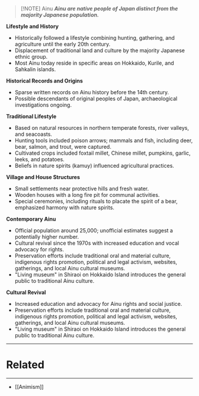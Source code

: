 
> [!NOTE] Ainu
> ***Ainu are native people of Japan distinct from the majority Japanese population.***

**Lifestyle and History**
- Historically followed a lifestyle combining hunting, gathering, and agriculture until the early 20th century.
- Displacement of traditional land and culture by the majority Japanese ethnic group.
- Most Ainu today reside in specific areas on Hokkaido, Kurile, and Sahkalin islands.

**Historical Records and Origins**
- Sparse written records on Ainu history before the 14th century.
- Possible descendants of original peoples of Japan, archaeological investigations ongoing.

**Traditional Lifestyle**
- Based on natural resources in northern temperate forests, river valleys, and seacoasts.
- Hunting tools included poison arrows; mammals and fish, including deer, bear, salmon, and trout, were captured.
- Cultivated crops included foxtail millet, Chinese millet, pumpkins, garlic, leeks, and potatoes.
- Beliefs in nature spirits (kamuy) influenced agricultural practices.

**Village and House Structures**
- Small settlements near protective hills and fresh water.
- Wooden houses with a long fire pit for communal activities.
- Special ceremonies, including rituals to placate the spirit of a bear, emphasized harmony with nature spirits.

**Contemporary Ainu**
- Official population around 25,000; unofficial estimates suggest a potentially higher number.
- Cultural revival since the 1970s with increased education and vocal advocacy for rights.
- Preservation efforts include traditional oral and material culture, indigenous rights promotion, political and legal activism, websites, gatherings, and local Ainu cultural museums.
- "Living museum" in Shiraoi on Hokkaido Island introduces the general public to traditional Ainu culture.

**Cultural Revival**
- Increased education and advocacy for Ainu rights and social justice.
- Preservation efforts include traditional oral and material culture, indigenous rights promotion, political and legal activism, websites, gatherings, and local Ainu cultural museums.
- "Living museum" in Shiraoi on Hokkaido Island introduces the general public to traditional Ainu culture.

---
# Related
---
- [[Animism]]
